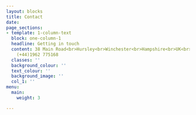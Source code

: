 ```yaml
---
layout: blocks
title: Contact
date: 
page_sections:
- template: 1-column-text
  block: one-column-1
  headline: Getting in touch
  content: 38 Main Road<br>Hursley<br>Winchester<br>Hampshire<br>UK<br>SO21 2JW<br><br>Telephone
    (+44)1962 775168
  classes: ''
  background_colour: ''
  text_colour: ''
  background_image: ''
  col_1: ''
menu:
  main:
    weight: 3

---
```

